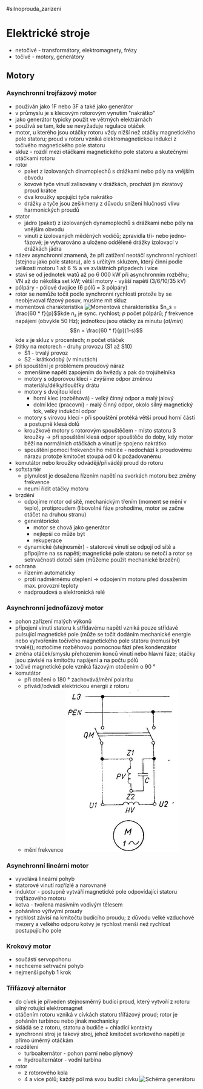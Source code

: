 #silnoprouda_zarizeni
# Elektrické stroje
* netočivé - transformátory, elektromagnety, frézy
* točivé - motory, generátory
## Motory
### Asynchronní trojfázový motor
* používán jako 1F nebo 3F a také jako generátor
* v průmyslu je s klecovým rotorovým vynutím "nakrátko"
* jako generátor typicky použit ve větrných elektrárnách
* používá se tam, kde se nevyžaduje regulace otáček
* motor, u kterého jsou otáčky rotoru vždy nižší než otáčky magnetického pole statoru; proud v rotoru vzniká elektromagnetickou indukcí z točivého magnetického pole statoru
* skluz - rozdíl mezi otáčkami magnetického pole statoru a skutečnými otáčkami rotoru
* rotor
	* paket z izolovaných dinamoplechů s drážkami nebo póly na vnějším obvodu
	* kovové tyče vinutí zalisovány v drážkách, prochází jim zkratový proud krátce
	* dva kroužky spojující tyče nakrátko
	* drážky a tyče jsou zešikmeny z důvodu snížení hlučnosti vlivu harmonických proudů
* stator
	* jádro (paket) z izolovaných dynamoplechů s drážkami nebo póly na vnějším obvodu
	* vinutí z izolovaných měděných vodičů; zpravidla tří- nebo jedno-fázové; je vytvarováno a uloženo odděleně drážky izolovací v drážkách jádra
* název asynchronní znamená, že při zatížení neotáčí synchronní rychlostí (stejnou jako pole statoru), ale s určitým skluzem, který činní podle velikosti motoru 1 až 6 % a ve zvláštních případech i více
* staví se od jednotek watů až po 6 000 kW při asynchronním rozběhu; VN až do několika set kW; větší motory - vyšší napětí (3/6/10/35 kV)
* pólpáry - pólové dvojice (6 pólů = 3 pólpáry)
* rotor se nemůže točit podle synchronní rychlosti protože by se neobjevoval fázový posuv, musíme mít skluz
* momentová charakteristika
![Momentová charakteristika](http://ebooks.skola-agc.cz/ESP/HTML/3/Ob13.jpg)
$n_s = \frac{60 * f}{p}$$kde $n_s$ je sync. rychlost; $p$ počet pólpárů; $f$ frekvence napájení (obvykle 50 Hz); jednotkou jsou otáčky za minutu ($ot/min$)
$$n = \frac{60 * f}{p}(1-s)$$kde $s$ je skluz v procentech; $n$ počet otáček
* štítky na motorech - druhy provozu (S1 až S10)
	* S1 - trvalý provoz
	* S2 - krátkodobý (v minutách)
* při spouštění je problémem proudový náraz
	* zmenšíme napětí zapojením do hvězdy a pak do trojúhelníka
	* motory s odporovou klecí - zvýšíme odpor změnou materiálu/délky/tloušťky drátu
	* motory s dvojitou klecí
		* horní klec (rozběhová) - velký činný odpor a malý jalový
		* dolní klec (pracovní) - malý činný odpor, okolo silný magnetický tok, velký indukční odpor
	* motory s vírovou klecí - při spouštění protéká větší proud horní částí a postupně klesá dolů
	* kroužkové motory s rotorovým spouštěčem - místo statoru 3 kroužky → při spouštění klesá odpor spouštěče do doby, kdy motor běží na normálních otáčkách a vinutí je spojeno nakrátko
	* spouštění pomocí frekvenčního měniče - nedochází k proudovému nárazu protože kmitočet stoupá od 0 k požadovanému
* komutátor nebo kroužky odvádějí/přivádějí proud do rotoru
* softstartér
	* plynulost je dosažena řízením napětí na svorkách motoru bez změny frekvence
	* neumí řídit otáčky motoru
* brzdění
	* odpojíme motor od sítě, mechanickým třením (moment se mění v teplo), protiproudem (libovolné fáze prohodíme, motor se začne otáčet na druhou stranu)
	* generátorické
		* motor se chová jako generátor
		* nejlepší co může být
		* rekuperace
	* dynamické (stejnosměr) - statorové vinutí se odpojí od sítě a připojíme na ss napětí; magnetické pole statoru se netočí a rotor se setrvačností dotočí sám (můžeme použít mechanické brzdění)
* ochrana
	* řízením automaticky
	* proti nadměrnému oteplení → odpojením motoru před dosažením max. provozní teploty
	* nadproudová a elektronická relé
### Asynchronní jednofázový motor
* pohon zařízení malých výkonů
* připojení vinutí statoru k střídavému napětí vzniká pouze střídavé pulsující magnetické pole (může se točit dodáním mechanické energie nebo vytvořením točivého magnetického pole statoru (nemusí být trvalé)); roztočíme rozběhovou pomocnou fází přes kondenzátor
* změna otáček/smyslu přehozením konců vinutí nebo hlavní fáze; otáčky jsou závislé na kmitočtu napájení a na počtu pólů
* točivé magnetické pole vzniká fázovým otočením o 90 °
* komutátor
	* při otočení o 180 ° zachovává/mění polaritu
	* přivádí/odvádí elektrickou energii z rotoru
	* mění frekvence
![](SIZ_24_3_24@2.png)
### Asynchronní lineární motor
* vyvolává lineární pohyb
* statorové vinutí rozřízlé a narovnané
* induktor - postupně vytváří magnetické pole odpovídající statoru trojfázového motoru
* kotva - tvořena masivním vodivým tělesem
* poháněno výřivými proudy
* rychlost závisí na kmitočtu budícího proudu; z důvodu velké vzduchové mezery a velkého odporu kotvy je rychlost menší než rychlost postupujícího pole
### Krokový motor
* součástí servopohonu
* nechceme setrvační pohyb
* nejmenší pohyb 1 krok
### Třífázový alternátor
* do cívek je přiveden stejnosměrný budící proud, který vytvoří z rotoru silný rotující elektromagnet
* otáčením rotoru vzniká v cívkách statoru třífázový proud; rotor je poháněn turbínou nebo jinak mechanicky
* skládá se z rotoru, statoru a budiče + chladící kontakty
* synchronní stroj je takový stroj, jehož kmitočet svorkového napětí je přímo úměrný otáčkám
* rozdělení
	* turboalternátor - pohon parní nebo plynový
	* hydroalternátor - vodní turbína
* rotor
	* z rotorového kola
	* 4 a více pólů; každý pól má svou budící cívku
![Schéma generátoru](http://ebooks.skola-agc.cz/ESP/HTML/13/Ob104.jpg)
